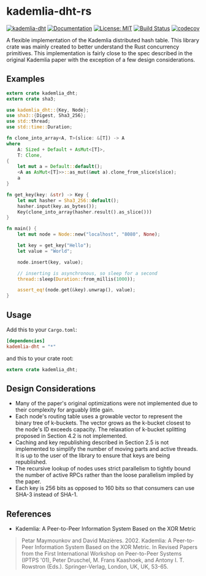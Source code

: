 # kademlia-dht-rs
[![kademlia-dht](http://meritbadge.herokuapp.com/kademlia-dht)](https://crates.io/crates/kademlia-dht)
[![Documentation](https://docs.rs/kademlia-dht/badge.svg)](https://docs.rs/kademlia-dht)
[![License: MIT](https://img.shields.io/badge/License-MIT-yellow.svg)](https://opensource.org/licenses/MIT)
[![Build Status](https://travis-ci.org/jeffrey-xiao/kademlia-dht-rs.svg?branch=master)](https://travis-ci.org/jeffrey-xiao/kademlia-dht-rs)
[![codecov](https://codecov.io/gh/jeffrey-xiao/kademlia-dht-rs/branch/master/graph/badge.svg)](https://codecov.io/gh/jeffrey-xiao/kademlia-dht-rs)

A flexible implementation of the Kademlia distributed hash table. This library crate was mainly created to better understand the Rust concurrency primitives. This implementation is fairly close to the spec described in the original Kademlia paper with the exception of a few design considerations.

## Examples
```rust
extern crate kademlia_dht;
extern crate sha3;

use kademlia_dht::{Key, Node};
use sha3::{Digest, Sha3_256};
use std::thread;
use std::time::Duration;

fn clone_into_array<A, T>(slice: &[T]) -> A
where
    A: Sized + Default + AsMut<[T]>,
    T: Clone,
{
    let mut a = Default::default();
    <A as AsMut<[T]>>::as_mut(&mut a).clone_from_slice(slice);
    a
}

fn get_key(key: &str) -> Key {
    let mut hasher = Sha3_256::default();
    hasher.input(key.as_bytes());
    Key(clone_into_array(hasher.result().as_slice()))
}

fn main() {
    let mut node = Node::new("localhost", "8080", None);

    let key = get_key("Hello");
    let value = "World";

    node.insert(key, value);

    // inserting is asynchronous, so sleep for a second
    thread::sleep(Duration::from_millis(1000));

    assert_eq!(node.get(&key).unwrap(), value);
}
```

## Usage
Add this to your `Cargo.toml`:
```toml
[dependencies]
kademlia-dht = "*"
```
and this to your crate root:
```rust
extern crate kademlia_dht;
```

## Design Considerations
 - Many of the paper's original optimizations were not implemented due to their complexity for arguably little gain.
 - Each node's routing table uses a growable vector to represent the binary tree of k-buckets. The vector grows as the k-bucket closest to the node's ID exceeds capacity. The relaxation of k-bucket splitting proposed in Section 4.2 is not implemented.
 - Caching and key republishing described in Section 2.5 is not implemented to simplify the number of moving parts and active threads. It is up to the user of the library to ensure that keys are being republished.
 - The recursive lookup of nodes uses strict parallelism to tightly bound the number of active RPCs rather than the loose parallelism implied by the paper.
 - Each key is 256 bits as opposed to 160 bits so that consumers can use SHA-3 instead of SHA-1.

## References
 - Kademlia: A Peer-to-Peer Information System Based on the XOR Metric
 > Petar Maymounkov and David Mazières. 2002. Kademlia: A Peer-to-Peer Information System Based on the XOR Metric. In Revised Papers from the First International Workshop on Peer-to-Peer Systems (IPTPS '01), Peter Druschel, M. Frans Kaashoek, and Antony I. T. Rowstron (Eds.). Springer-Verlag, London, UK, UK, 53-65.
